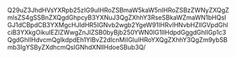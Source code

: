 Q29uZ3JhdHVsYXRpb25zIG9uIHRoZSBmaW5kaW5nIHRoZSBzZWNyZXQgZmlsZS4gSSBnZXQgdGhpcyB3YXNuJ3QgZXhhY3RseSBkaWZmaWN1bHQsIGJ1dCBpdCB3YXMgcHJldHR5IGNvb2wgb2YgeW91IHRvIHNvbHZlIGVpdGhlciB3YXkgOikuIEZlZWwgZnJlZSB0byBjb250YWN0IG1lIHdpdGggdGhlIGp1c3QgdGhlIHdvcmQgIkdpdEh1YlBvZ2dlcnMiIGluIHRoYXQgZXhhY3QgZm9ybSBmb3IgYSByZXdhcmQsIGNhdXNlIHdoeSBub3Q/
